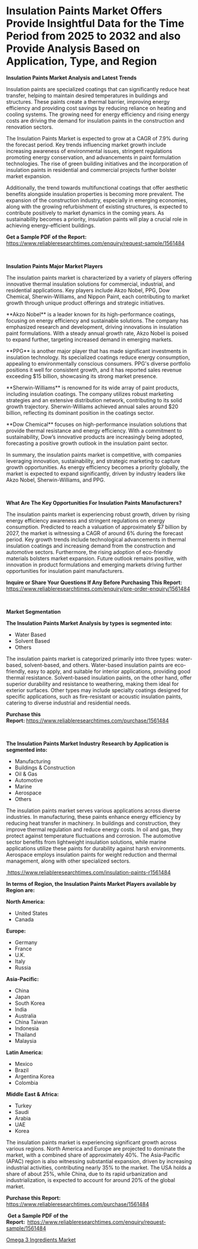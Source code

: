 <p><h1>Insulation Paints Market Offers Provide Insightful Data for the Time Period from 2025 to 2032 and also Provide Analysis Based on Application, Type, and Region</h1></p><p><strong>Insulation Paints Market Analysis and Latest Trends</strong></p>
<p><p>Insulation paints are specialized coatings that can significantly reduce heat transfer, helping to maintain desired temperatures in buildings and structures. These paints create a thermal barrier, improving energy efficiency and providing cost savings by reducing reliance on heating and cooling systems. The growing need for energy efficiency and rising energy costs are driving the demand for insulation paints in the construction and renovation sectors. </p><p>The Insulation Paints Market is expected to grow at a CAGR of 7.9% during the forecast period. Key trends influencing market growth include increasing awareness of environmental issues, stringent regulations promoting energy conservation, and advancements in paint formulation technologies. The rise of green building initiatives and the incorporation of insulation paints in residential and commercial projects further bolster market expansion. </p><p>Additionally, the trend towards multifunctional coatings that offer aesthetic benefits alongside insulation properties is becoming more prevalent. The expansion of the construction industry, especially in emerging economies, along with the growing refurbishment of existing structures, is expected to contribute positively to market dynamics in the coming years. As sustainability becomes a priority, insulation paints will play a crucial role in achieving energy-efficient buildings.</p></p>
<p><strong>Get a Sample PDF of the Report:&nbsp;</strong> <a href="https://www.reliableresearchtimes.com/enquiry/request-sample/1561484?utm_campaign=2196&utm_medium=2&utm_source=Github&utm_content=ia&utm_term=31032025&utm_id=insulation-paints">https://www.reliableresearchtimes.com/enquiry/request-sample/1561484</a></p>
<p>&nbsp;</p>
<p><strong>Insulation Paints Major Market Players</strong></p>
<p><p>The insulation paints market is characterized by a variety of players offering innovative thermal insulation solutions for commercial, industrial, and residential applications. Key players include Akzo Nobel, PPG, Dow Chemical, Sherwin-Williams, and Nippon Paint, each contributing to market growth through unique product offerings and strategic initiatives.</p><p>**Akzo Nobel** is a leader known for its high-performance coatings, focusing on energy efficiency and sustainable solutions. The company has emphasized research and development, driving innovations in insulation paint formulations. With a steady annual growth rate, Akzo Nobel is poised to expand further, targeting increased demand in emerging markets.</p><p>**PPG** is another major player that has made significant investments in insulation technology. Its specialized coatings reduce energy consumption, appealing to environmentally conscious consumers. PPG's diverse portfolio positions it well for consistent growth, and it has reported sales revenue exceeding $15 billion, showcasing its strong market presence.</p><p>**Sherwin-Williams** is renowned for its wide array of paint products, including insulation coatings. The company utilizes robust marketing strategies and an extensive distribution network, contributing to its solid growth trajectory. Sherwin-Williams achieved annual sales around $20 billion, reflecting its dominant position in the coatings sector.</p><p>**Dow Chemical** focuses on high-performance insulation solutions that provide thermal resistance and energy efficiency. With a commitment to sustainability, Dow’s innovative products are increasingly being adopted, forecasting a positive growth outlook in the insulation paint sector.</p><p>In summary, the insulation paints market is competitive, with companies leveraging innovation, sustainability, and strategic marketing to capture growth opportunities. As energy efficiency becomes a priority globally, the market is expected to expand significantly, driven by industry leaders like Akzo Nobel, Sherwin-Williams, and PPG.</p></p>
<p>&nbsp;</p>
<p><strong>What Are The Key Opportunities For Insulation Paints Manufacturers?</strong></p>
<p><p>The insulation paints market is experiencing robust growth, driven by rising energy efficiency awareness and stringent regulations on energy consumption. Predicted to reach a valuation of approximately $7 billion by 2027, the market is witnessing a CAGR of around 6% during the forecast period. Key growth trends include technological advancements in thermal insulation coatings and increasing demand from the construction and automotive sectors. Furthermore, the rising adoption of eco-friendly materials bolsters market expansion. Future outlook remains positive, with innovation in product formulations and emerging markets driving further opportunities for insulation paint manufacturers.</p></p>
<p><strong>Inquire or Share Your Questions If Any Before Purchasing This Report:</strong> <a href="https://www.reliableresearchtimes.com/enquiry/pre-order-enquiry/1561484?utm_campaign=2196&utm_medium=2&utm_source=Github&utm_content=ia&utm_term=31032025&utm_id=insulation-paints">https://www.reliableresearchtimes.com/enquiry/pre-order-enquiry/1561484</a></p>
<p>&nbsp;</p>
<p><strong>Market Segmentation</strong></p>
<p><strong>The Insulation Paints Market Analysis by types is segmented into:</strong></p>
<p><ul><li>Water Based</li><li>Solvent Based</li><li>Others</li></ul></p>
<p><p>The insulation paints market is categorized primarily into three types: water-based, solvent-based, and others. Water-based insulation paints are eco-friendly, easy to apply, and suitable for interior applications, providing good thermal resistance. Solvent-based insulation paints, on the other hand, offer superior durability and resistance to weathering, making them ideal for exterior surfaces. Other types may include specialty coatings designed for specific applications, such as fire-resistant or acoustic insulation paints, catering to diverse industrial and residential needs.</p></p>
<p><strong>Purchase this Report:&nbsp;</strong><a href="https://www.reliableresearchtimes.com/purchase/1561484?utm_campaign=2196&utm_medium=2&utm_source=Github&utm_content=ia&utm_term=31032025&utm_id=insulation-paints">https://www.reliableresearchtimes.com/purchase/1561484</a></p>
<p>&nbsp;</p>
<p><strong>The Insulation Paints Market Industry Research by Application is segmented into:</strong></p>
<p><ul><li>Manufacturing</li><li>Buildings & Construction</li><li>Oil & Gas</li><li>Automotive</li><li>Marine</li><li>Aerospace</li><li>Others</li></ul></p>
<p><p>The insulation paints market serves various applications across diverse industries. In manufacturing, these paints enhance energy efficiency by reducing heat transfer in machinery. In buildings and construction, they improve thermal regulation and reduce energy costs. In oil and gas, they protect against temperature fluctuations and corrosion. The automotive sector benefits from lightweight insulation solutions, while marine applications utilize these paints for durability against harsh environments. Aerospace employs insulation paints for weight reduction and thermal management, along with other specialized sectors.</p></p>
<p><a href="https://www.reliableresearchtimes.com/insulation-paints-r1561484?utm_campaign=2196&utm_medium=2&utm_source=Github&utm_content=ia&utm_term=31032025&utm_id=insulation-paints">&nbsp;https://www.reliableresearchtimes.com/insulation-paints-r1561484</a></p>
<p><strong>In terms of Region, the Insulation Paints Market Players available by Region are:</strong></p>
<p>
    <p> <strong> North America: </strong>
        <ul>
            <li>United States</li>
            <li>Canada</li>
        </ul>
        </p> 
    <p> <strong> Europe: </strong>
        <ul>
            <li>Germany</li>
            <li>France</li>
            <li>U.K.</li>
            <li>Italy</li>
            <li>Russia</li>
        </ul>
        </p> 
    <p> <strong> Asia-Pacific: </strong>
        <ul>
            <li>China</li>
            <li>Japan</li>
            <li>South Korea</li>
            <li>India</li>
            <li>Australia</li>
            <li>China Taiwan</li>
            <li>Indonesia</li>
            <li>Thailand</li>
            <li>Malaysia</li>
        </ul>
        </p> 
    <p> <strong> Latin America: </strong>
        <ul>
            <li>Mexico</li>
            <li>Brazil</li>
            <li>Argentina Korea</li>
            <li>Colombia</li>
        </ul>
        </p> 
    <p> <strong> Middle East & Africa: </strong>
        <ul>
            <li>Turkey</li>
            <li>Saudi</li>
            <li>Arabia</li>
            <li>UAE</li>
            <li>Korea</li>
        </ul>
    </p>
    </p>
<p><p>The insulation paints market is experiencing significant growth across various regions. North America and Europe are projected to dominate the market, with a combined share of approximately 40%. The Asia-Pacific (APAC) region is also witnessing substantial expansion, driven by increasing industrial activities, contributing nearly 35% to the market. The USA holds a share of about 25%, while China, due to its rapid urbanization and industrialization, is expected to account for around 20% of the global market.</p></p>
<p><strong>Purchase this Report: </strong><a href="https://www.reliableresearchtimes.com/purchase/1561484?utm_campaign=2196&utm_medium=2&utm_source=Github&utm_content=ia&utm_term=31032025&utm_id=insulation-paints">https://www.reliableresearchtimes.com/purchase/1561484</a></p>
<p>&nbsp;<strong>Get a Sample PDF of the Report:&nbsp;&nbsp;</strong><a href="https://www.reliableresearchtimes.com/enquiry/request-sample/1561484?utm_campaign=2196&utm_medium=2&utm_source=Github&utm_content=ia&utm_term=31032025&utm_id=insulation-paints">https://www.reliableresearchtimes.com/enquiry/request-sample/1561484</a></p>
<p><strong></strong></p>
<p><p><a href="https://github.com/MariaWashington76/Market-Research-Report-List-2/blob/main/omega-3-ingredients-market.md?utm_campaign=2196&utm_medium=2&utm_source=Github&utm_content=ia&utm_term=31032025&utm_id=insulation-paints">Omega 3 Ingredients Market</a></p></p>